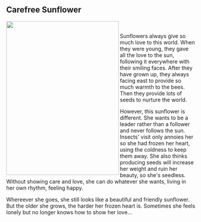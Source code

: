 ## Carefree Sunflower


<p>
<img align="left" src="https://github.com/lady-h-world/My_Garden/blob/main/images/Garden_Museum_images/carefree_sunflower.png" width="300" height="410" />
<p>&nbsp;</p>

Sunflowers always give so much love to this world. When they were young, they gave all the love to the sun, following it everywhere with their smiling faces. After they have grown up, they always facing east to provide so much warmth to the bees. Then they provide lots of seeds to nurture the world.

However, this sunflower is different. She wants to be a leader rather than a follower and never follows the sun. Insects' visit only annoies her so she had frozen her heart, using the coldness to keep them away. She also thinks producing seeds will increase her weight and ruin her beauty, so she's seedless. Without showing care and love, she can do whatever she wants, living in her own rhythm, feeling happy.

Whereever she goes, she still looks like a beautiful and friendly sunflower. But the older she grows, the harder her frozen heart is. Sometimes she feels lonely but no longer knows how to show her love... 

</p>
<p>&nbsp;</p>
<p>&nbsp;</p>

